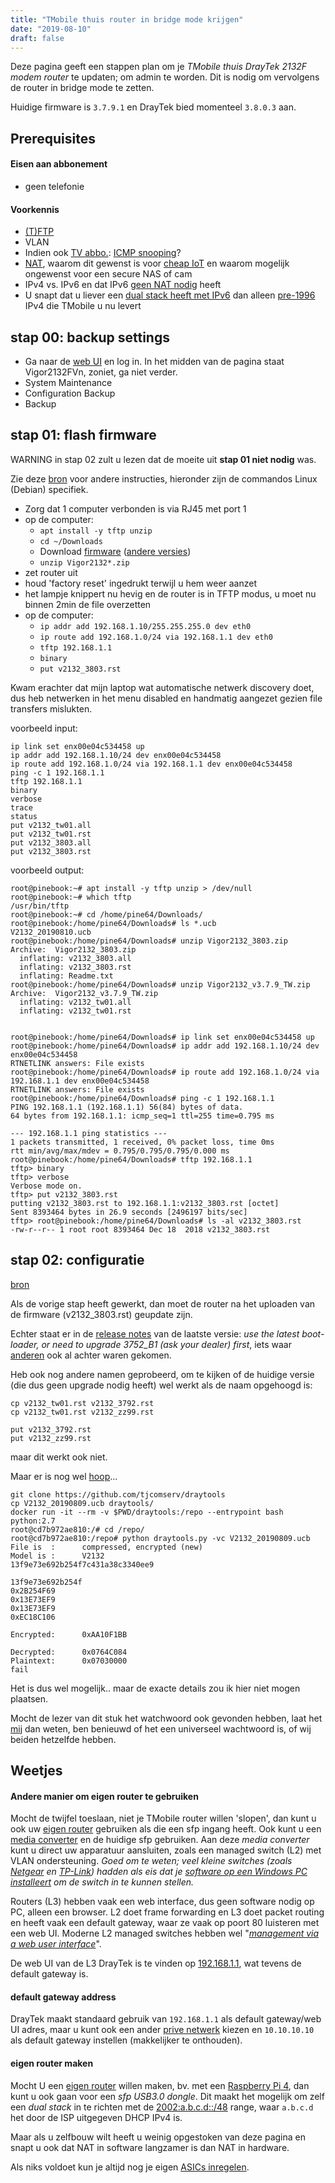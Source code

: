 ```yaml
---
title: "TMobile thuis router in bridge mode krijgen"
date: "2019-08-10"
draft: false
---
```


Deze pagina geeft een stappen plan om je
*TMobile thuis DrayTek 2132F modem router*
te updaten; om admin te worden.
Dit is nodig om vervolgens de 
router in bridge mode te zetten.

Huidige firmware is `3.7.9.1` en DrayTek bied momenteel
`3.8.0.3` aan.

## Prerequisites

#### Eisen aan abbonement

- geen telefonie

#### Voorkennis


- [(T)FTP](https://en.wikipedia.org/wiki/Trivial_File_Transfer_Protocol)
- VLAN
- Indien ook [TV abbo.](https://community.t-mobile.nl/t-mobile-thuis-internet-492/draytek-router-modem-in-bridge-mode-302909
): [ICMP snooping](https://en.wikipedia.org/wiki/IGMP_snooping)?
- [NAT](https://en.wikipedia.org/wiki/Network_address_translation), waarom dit gewenst is voor [cheap IoT](https://www.slideshare.net/bz98/iot-security-is-a-nightmare) en waarom mogelijk ongewenst voor een secure NAS of cam
- IPv4 vs. IPv6 en dat IPv6 [geen NAT nodig](https://youtu.be/v26BAlfWBm8) heeft
- U snapt dat u liever een [dual stack heeft met IPv6](https://www.stipv6.nl/2019/06/stichting-ipv6-nederland-vreest-vertraging-invoering-ipv6-na-opheffen-xs4all/) dan alleen [pre-1996](https://mirrors.deepspace6.net/Linux+IPv6-HOWTO/basic-history-ipv6-linux.html) IPv4 die TMobile u nu levert



## stap 00: backup settings

- Ga naar de [web UI](http://192.168.1.1) en log in. In het midden van de pagina staat Vigor2132FVn, zoniet, ga niet verder.
- System Maintenance
- Configuration Backup
- Backup


## stap 01: flash firmware

WARNING in stap 02 zult u lezen dat de moeite uit **stap 01 niet nodig** was.

Zie deze [bron](https://www.draytek.com/support/knowledge-base/5222) voor andere instructies,
hieronder zijn de commandos Linux (Debian) specifiek.

- Zorg dat 1 computer verbonden is via RJ45 met port 1
- op de computer:
  - `apt install -y tftp unzip`
  - `cd ~/Downloads`
  - Download [firmware](https://draytek.nl/downloads/firmware/) ([andere versies](http://www.draytek.com.tw/ftp/Vigor2132/Firmware/))
  - `unzip Vigor2132*.zip`
- zet router uit
- houd 'factory reset' ingedrukt terwijl u hem weer aanzet
- het lampje knippert nu hevig en de router is in TFTP modus, u moet nu binnen 2min de file overzetten
- op de computer:
  - `ip addr add 192.168.1.10/255.255.255.0 dev eth0`
  - `ip route add 192.168.1.0/24 via 192.168.1.1 dev eth0`
  - `tftp 192.168.1.1`
  - `binary`
  - `put v2132_3803.rst`


Kwam erachter dat mijn laptop wat automatische netwerk discovery doet,
dus heb netwerken in het menu disabled en handmatig aangezet
gezien file transfers mislukten.

voorbeeld input:
```
ip link set enx00e04c534458 up
ip addr add 192.168.1.10/24 dev enx00e04c534458
ip route add 192.168.1.0/24 via 192.168.1.1 dev enx00e04c534458
ping -c 1 192.168.1.1
tftp 192.168.1.1
binary
verbose
trace
status
put v2132_tw01.all
put v2132_tw01.rst
put v2132_3803.all
put v2132_3803.rst
```

voorbeeld output:
```
root@pinebook:~# apt install -y tftp unzip > /dev/null
root@pinebook:~# which tftp
/usr/bin/tftp
root@pinebook:~# cd /home/pine64/Downloads/
root@pinebook:/home/pine64/Downloads# ls *.ucb
V2132_20190810.ucb
root@pinebook:/home/pine64/Downloads# unzip Vigor2132_3803.zip 
Archive:  Vigor2132_3803.zip
  inflating: v2132_3803.all          
  inflating: v2132_3803.rst          
  inflating: Readme.txt
root@pinebook:/home/pine64/Downloads# unzip Vigor2132_v3.7.9_TW.zip 
Archive:  Vigor2132_v3.7.9_TW.zip
  inflating: v2132_tw01.all          
  inflating: v2132_tw01.rst


root@pinebook:/home/pine64/Downloads# ip link set enx00e04c534458 up
root@pinebook:/home/pine64/Downloads# ip addr add 192.168.1.10/24 dev enx00e04c534458
RTNETLINK answers: File exists
root@pinebook:/home/pine64/Downloads# ip route add 192.168.1.0/24 via 192.168.1.1 dev enx00e04c534458
RTNETLINK answers: File exists
root@pinebook:/home/pine64/Downloads# ping -c 1 192.168.1.1
PING 192.168.1.1 (192.168.1.1) 56(84) bytes of data.
64 bytes from 192.168.1.1: icmp_seq=1 ttl=255 time=0.795 ms

--- 192.168.1.1 ping statistics ---
1 packets transmitted, 1 received, 0% packet loss, time 0ms
rtt min/avg/max/mdev = 0.795/0.795/0.795/0.000 ms
root@pinebook:/home/pine64/Downloads# tftp 192.168.1.1
tftp> binary
tftp> verbose
Verbose mode on.
tftp> put v2132_3803.rst
putting v2132_3803.rst to 192.168.1.1:v2132_3803.rst [octet]
Sent 8393464 bytes in 26.9 seconds [2496197 bits/sec]
tftp> root@pinebook:/home/pine64/Downloads# ls -al v2132_3803.rst
-rw-r--r-- 1 root root 8393464 Dec 18  2018 v2132_3803.rst

```

## stap 02: configuratie

[bron](https://community.t-mobile.nl/t-mobile-thuis-algemeen-490/je-eigen-modem-bij-t-mobile-thuis-307241)

Als de vorige stap heeft gewerkt,
dan moet de router na het uploaden van de firmware (v2132_3803.rst) geupdate zijn.

Echter staat er in de
[release notes](https://draytek.nl/files/Vigor2132_3803_Releasenotes.pdf)
van de laatste versie:
*use the latest boot-loader, or need to upgrade 3752_B1 (ask your dealer) first*,
iets waar
[anderen](https://community.t-mobile.nl/t-mobile-thuis-algemeen-490/update-proces-router-vigor2132fvn-vraagt-om-the-latest-boot-loader-or-need-to-upgrade-3752-b1-ask-your-dealer-first-hoe-krijg-ik-die-in-mijn-bezit-310929)
ook al achter waren gekomen.

Heb ook nog andere namen geprobeerd,
om te kijken of de huidige versie (die dus geen upgrade nodig heeft) wel werkt als de naam opgehoogd is:
```
cp v2132_tw01.rst v2132_3792.rst
cp v2132_tw01.rst v2132_zz99.rst

put v2132_3792.rst
put v2132_zz99.rst
```
maar dit werkt ook niet.

Maar er is nog wel
[hoop](https://community.t-mobile.nl/t-mobile-thuis-algemeen-490/loaden-eigen-firmware-draytek-276649)...

```
git clone https://github.com/tjcomserv/draytools
cp V2132_20190809.ucb draytools/
docker run -it --rm -v $PWD/draytools:/repo --entrypoint bash python:2.7
root@cd7b972ae810:/# cd /repo/
root@cd7b972ae810:/repo# python draytools.py -vc V2132_20190809.ucb 
File is  :      compressed, encrypted (new)
Model is :      V2132
13f9e73e692b254f7c431a38c3340ee9

13f9e73e692b254f
0x2B254F69
0x13E73EF9
0x13E73EF9
0xEC18C106

Encrypted:      0xAA10F1BB

Decrypted:      0x0764C084
Plaintext:      0x07030000
fail
```

Het is dus wel mogelijk..
maar de exacte details zou ik hier niet mogen plaatsen.

Mocht de lezer van dit stuk het watchwoord ook gevonden hebben,
laat het [mij](https://lent.ink) dan weten,
ben benieuwd of het een universeel wachtwoord is,
of wij beiden hetzelfde hebben.


## Weetjes

#### Andere manier om eigen router te gebruiken

Mocht de twijfel toeslaan,
niet je TMobile router willen 'slopen',
dan kunt u ook uw
[eigen router](https://mikrotik.com/product/RB2011UiAS-2HnD-IN) gebruiken als die een sfp ingang heeft.
Ook kunt u een
[media converter](https://www.aliexpress.com/wholesale?switch_new_app=y&SearchText=sfp+converter)
en de huidige sfp gebruiken.
Aan deze *media converter* kunt u direct uw apparatuur aansluiten,
zoals een managed switch (L2) met VLAN ondersteuning.
*Goed om te weten; veel kleine switches (zoals
[Netgear](https://kb.netgear.com/30915/How-to-discover-a-ProSAFE-Web-Managed-Plus-Switch)
en
[TP-Link](https://www.tp-link.com/us/support/download/tl-sg105e/#Unmanaged_Pro_Configuration_Utility))
hadden als eis dat je
[software op een Windows PC installeert](https://serverfault.com/questions/361535/netgear-gs108e-switch-requires-external-management-software)
om de switch in te kunnen stellen.*

Routers (L3) hebben vaak een web interface, dus geen software nodig op PC, alleen een browser.
L2 doet frame forwarding
en L3 doet packet routing en heeft vaak een default gateway, waar ze vaak op poort 80 luisteren met een web UI.
Moderne L2 managed switches hebben wel
"*[management via a web user interface](https://www.tp-link.com/us/business-networking/easy-smart-switch/tl-sg105e/)*".

De web UI van de L3 DrayTek is te vinden op [192.168.1.1](http://192.168.1.1),
wat tevens de default gateway is.

#### default gateway address

DrayTek maakt standaard gebruik van `192.168.1.1` als default gateway/web UI adres,
maar u kunt ook een ander
[prive netwerk](https://en.wikipedia.org/wiki/Private_network)
kiezen en `10.10.10.10` als default gateway instellen (makkelijker te onthouden).

#### eigen router maken

Mocht U een
[eigen router](https://w1.fi/hostapd/)
willen maken,
bv. met een
[Raspberry Pi 4](https://www.raspberrypi.org/magpi/raspberry-pi-4-specs-benchmarks/),
dan kunt u ook gaan voor een *sfp USB3.0 dongle*.
Dit maakt het mogelijk om zelf een *dual stack* in te richten met de
[2002:a.b.c.d::/48](https://en.wikipedia.org/wiki/6to4) range,
waar `a.b.c.d` het door de ISP uitgegeven DHCP IPv4 is.

Maar als u zelfbouw wilt heeft u weinig opgestoken van deze pagina
en snapt u ook dat NAT in software langzamer is dan NAT in hardware.

Als niks voldoet kun je altijd nog je eigen
[ASICs inregelen](https://p4.org/p4/clarifying-the-differences-between-p4-and-openflow.html).
